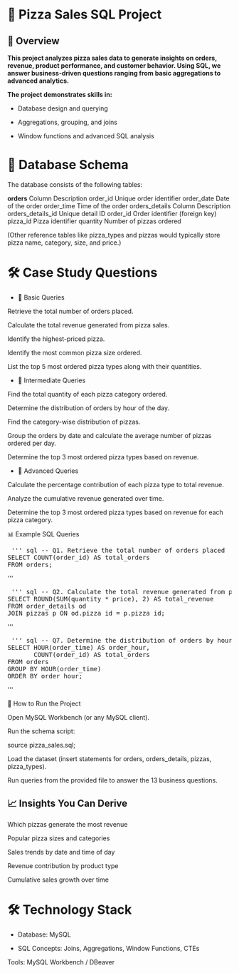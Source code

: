 # 🍕 Pizza Sales SQL Project
## 📌 Overview

**This project analyzes pizza sales data to generate insights on orders, revenue, product performance, and customer behavior. Using SQL, we answer business-driven questions ranging from basic aggregations to advanced analytics.** 

**The project demonstrates skills in:**

- Database design and querying

- Aggregations, grouping, and joins

- Window functions and advanced SQL analysis

# 📂 Database Schema

The database consists of the following tables:

**orders**
Column	Description
order_id	Unique order identifier
order_date	Date of the order
order_time	Time of the order
orders_details
Column	Description
orders_details_id	Unique detail ID
order_id	Order identifier (foreign key)
pizza_id	Pizza identifier
quantity	Number of pizzas ordered

(Other reference tables like pizza_types and pizzas would typically store pizza name, category, size, and price.)

# 🛠️ Case Study Questions
- 🔹 Basic Queries

Retrieve the total number of orders placed.

Calculate the total revenue generated from pizza sales.

Identify the highest-priced pizza.

Identify the most common pizza size ordered.

List the top 5 most ordered pizza types along with their quantities.

- 🔹 Intermediate Queries

Find the total quantity of each pizza category ordered.

Determine the distribution of orders by hour of the day.

Find the category-wise distribution of pizzas.

Group the orders by date and calculate the average number of pizzas ordered per day.

Determine the top 3 most ordered pizza types based on revenue.

- 🔹 Advanced Queries

Calculate the percentage contribution of each pizza type to total revenue.

Analyze the cumulative revenue generated over time.

Determine the top 3 most ordered pizza types based on revenue for each pizza category.

📊 Example SQL Queries
<pre> ''' sql -- Q1. Retrieve the total number of orders placed
SELECT COUNT(order_id) AS total_orders
FROM orders;</pre> '''

<pre> ''' sql -- Q2. Calculate the total revenue generated from pizza sales
SELECT ROUND(SUM(quantity * price), 2) AS total_revenue
FROM order_details od
JOIN pizzas p ON od.pizza_id = p.pizza_id;</pre>'''

<pre> ''' sql -- Q7. Determine the distribution of orders by hour of the day
SELECT HOUR(order_time) AS order_hour,
       COUNT(order_id) AS total_orders
FROM orders
GROUP BY HOUR(order_time)
ORDER BY order_hour; </pre>'''

🚀 How to Run the Project

Open MySQL Workbench (or any MySQL client).

Run the schema script:

source pizza_sales.sql;


Load the dataset (insert statements for orders, orders_details, pizzas, pizza_types).

Run queries from the provided file to answer the 13 business questions.

## 📈 Insights You Can Derive

Which pizzas generate the most revenue

Popular pizza sizes and categories

Sales trends by date and time of day

Revenue contribution by product type

Cumulative sales growth over time

# 🛠️ Technology Stack

- Database: MySQL

- SQL Concepts: Joins, Aggregations, Window Functions, CTEs

Tools: MySQL Workbench / DBeaver
